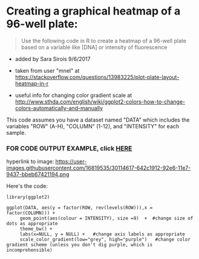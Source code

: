 Creating a graphical heatmap of a 96-well plate:
==============================================================

>Use the following code in R to create a heatmap of a 96-well plate based on a variable like [DNA] or intensity of fluorescence

* added by Sara Sirois 9/6/2017

* taken from user "mnel" at https://stackoverflow.com/questions/13983225/plot-plate-layout-heatmap-in-r

* useful info for changing color gradient scale at http://www.sthda.com/english/wiki/ggplot2-colors-how-to-change-colors-automatically-and-manually



This code assumes you have a dataset named "DATA" which includes the variables "ROW" (A-H), "COLUMN" (1-12), and "INTENSITY" for each sample.

### FOR CODE OUTPUT EXAMPLE, click [HERE](https://user-images.githubusercontent.com/16819535/30114617-642c1912-92e6-11e7-9437-bbeb67421194.png)

hyperlink to image: https://user-images.githubusercontent.com/16819535/30114617-642c1912-92e6-11e7-9437-bbeb67421194.png

Here's the code:

```
library(ggplot2)

ggplot(DATA, aes(y = factor(ROW, rev(levels(ROW))),x = factor(COLUMN))) + 
     geom_point(aes(colour = INTENSITY), size =9)  +  #change size of dots as appropriate
     theme_bw() + 
     labs(x=NULL, y = NULL) +   #change axis labels as appropriate
     scale_color_gradient(low="grey", high="purple")   #change color gradient scheme (unless you don't dig purple, which is incomprehensible)
     
```

